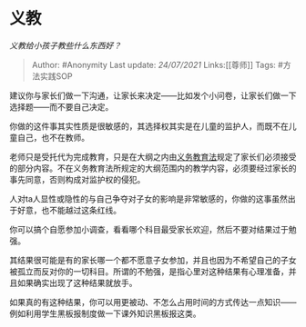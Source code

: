 # 义教
*义教给小孩子教些什么东西好？*

> Author: #Anonymity
> Last update: *24/07/2021* 
> Links:[[尊师]]
> Tags:   #方法实践SOP  

建议你与家长们做一下沟通，让家长来决定——比如发个小问卷，让家长们做一下选择题——而不要自己决定。

你做的这件事其实性质是很敏感的，其选择权其实是在儿童的监护人，而既不在儿童自己，也不在教师。

老师只是受托代为完成教育，只是在大纲之内由[义务教育法](https://www.zhihu.com/search?q=%E4%B9%89%E5%8A%A1%E6%95%99%E8%82%B2%E6%B3%95&search_source=Entity&hybrid_search_source=Entity&hybrid_search_extra=%7B%22sourceType%22%3A%22answer%22%2C%22sourceId%22%3A1930566928%7D)规定了家长们必须接受的部分内容。不在义务教育法所规定的大纲范围内的教学内容，必须要经过家长的事先同意，否则构成对监护权的侵犯。

人对ta人显性或隐性的与自己争夺对子女的影响是非常敏感的，你做的这事虽然出于好意，也不能越过这条红线。

你可以搞个自愿参加小调查，看看哪个科目最受家长欢迎，然后不要对结果过于勉强。

其结果很可能是有的家长哪一个都不愿意子女参加，并且也因为不希望自己的子女被孤立而反对你的一切科目。所谓的不勉强，是指心里对这种结果有心理准备，并且如果确实出现了这种结果就放手。

如果真的有这种结果，你可以用更被动、不怎么占用时间的方式传达一点知识——例如利用学生黑板报制度做一下课外知识黑板报这类。